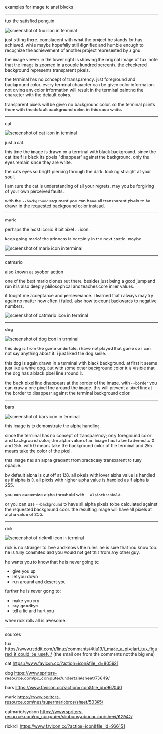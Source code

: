 examples for image to ansi blocks

---------------------------------
tux the satisfied penguin

![screenshot of tux icon in terminal](tux-demo.png)

just sitting there.
complacent with what the project he stands for has achieved.
while maybe hopefully still dignified and humble enough
to recognize the achievement of another project represented by a gnu.

the image viewer in the lower right is showing the original image of tux.
note that the image is zoomed in a couple hundred percents.
the checkered background represents transparent pixels.

the terminal has no concept of transparency.
just foreground and background color.
every terminal character can be given color information.
not giving any color information will result in the terminal
painting the character with the default colors.

transparent pixels will be given no background color.
so the terminal paints them with the default background color.
in this case white.

----
cat

![screenshot of cat icon in terminal](cat-demo.png)

just a cat.

this time the image is drawn on a terminal with black background.
since the cat itself is black its pixels "disappear" against the background.
only the eyes remain since they are white.

the cats eyes so bright piercing through the dark.
looking straight at your soul.

i am sure the cat is understanding of all your regrets.
may you be forgiving of your own perceived faults.

with the `--background` argument you can have all transparent pixels
to be drawn in the requested background color instead.


----
mario

perhaps the most iconic 8 bit pixel ... icon.

keep going mario! the princess is certainly in the next castle. maybe.

![screenshot of mario icon in terminal](mario-demo.png)

----
catmario

also known as syobon action

one of the best mario clones out there.
besides just being a good jump and run
it is also deeply philosophical and teaches core inner values.

it tought me acceptance and perseverance.
i learned that i always may try again no matter how often i failed.
also how to count backwards to negative numbers.

![screenshot of catmario icon in terminal](catmario-demo.png)

----
dog

![screenshot of dog icon in terminal](dog-demo.png)

this dog is from the game undertale.
i have not played that game so i can not say anything about it.
i just liked the dog smile.

this dog is again drawn in a terminal with black background.
at first it seems just like a white dog.
but with some other background color it is visible
that the dog has a black pixel line around it.

the black pixel line disappears at the border of the image.
with `--border` you can draw a one pixel line around the image.
this will prevent a pixel line at the border to disappear
against the terminal background color.

----
bars

![screenshot of bars icon in terminal](bars-demo.png)

this image is to demonstrate the alpha handling.

since the terminal has no concept of transparency;
only foreground color and background color;
the alpha value of an image has to be flattened to 0 and 255.
with 0 means take the background color of the terminal
and 255 means take the color of the pixel.

this image has an alpha gradient from practically transparent
to fully opaque.

by default alpha is cut off at 128.
all pixels with lover alpha value is handled as if alpha is 0.
all pixels with higher alpha value is handled as if alpha is 255.

you can customize alpha threshold with `--alphathreshold`.

or you can use `--background` to have all alpha pixels
to be calculated against the requested background color.
the resulting image will have all pixels at alpha value of 255.

----
rick

![screenshot of rickroll icon in terminal](rickroll-demo.png)

rick is no stranger to love and knows the rules.
he is sure that you know too.
he is fully commited and you would not get this from any other guy.

he wants you to know that he is never going to:

* give you up
* let you down
* run around and desert you

further he is never going to:

* make you cry
* say goodbye
* tell a lie and hurt you

when rick rolls all is awesome.

----
sources

tux https://www.reddit.com/r/linux/comments/4tiu19/i_made_a_pixelart_tux_figured_it_could_be_useful/
(the small one from the comments not the big one)

cat https://www.favicon.cc/?action=icon&file_id=805921

dog https://www.spriters-resource.com/pc_computer/undertale/sheet/76649/

bars https://www.favicon.cc/?action=icon&file_id=967040

mario https://www.spriters-resource.com/nes/supermariobros/sheet/50365/

catmario/syobon https://www.spriters-resource.com/pc_computer/shobonsyobonaction/sheet/62942/

rickroll https://www.favicon.cc/?action=icon&file_id=966151

